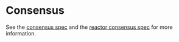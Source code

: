 # Consensus 

See the [consensus spec](https://github.com/aakash4dev/tendermint/tree/v0.34.x/spec/consensus) and the [reactor consensus spec](https://github.com/aakash4dev/tendermint/tree/v0.34.x/spec/reactors/consensus) for more information.
